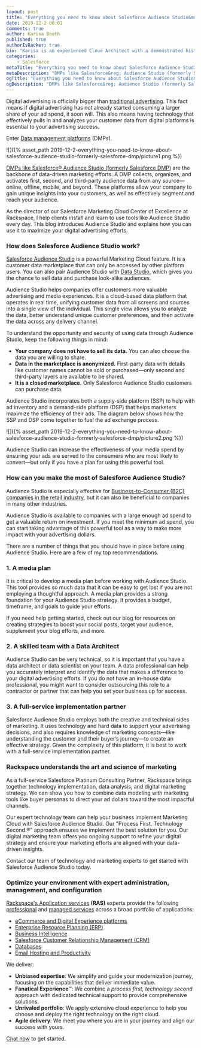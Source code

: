 ```yaml
---
layout: post
title: "Everything you need to know about Salesforce Audience Studio&mdash;formerly Salesforce DMP"
date: 2019-12-2 00:01
comments: true
author: Karisa Booth
published: true
authorIsRacker: true
bio: "Karisa is an experienced Cloud Architect with a demonstrated history of working in the information technology and services industry. She is skilled in working with a variety of verticals including Nonprofit Organizations, Higher Education, Retail, and HLS; providing Technical Evaluations, Program Execution, Customer Relationship Management (CRM), Event Management, and Marketing/Tech. Karisa is passionate about cloud technology and marketing, and combining these to create unique solutions for clients."
categories:
    - Salesforce
metaTitle: "Everything you need to know about Salesforce Audience Studio&mdash;formerly Salesforce DMP"
metaDescription: "DMPs like Salesforce&reg; Audience Studio (formerly Salesforce DMP) are the backbone of data-driven marketing efforts."
ogTitle: "Everything you need to know about Salesforce Audience Studio&mdash;formerly Salesforce DMP"
ogDescription: "DMPs like Salesforce&reg; Audience Studio (formerly Salesforce DMP) are the backbone of data-driven marketing efforts."
---
```


Digital advertising is officially bigger than [traditional advertising](https://www.vox.com/2019/2/20/18232433/digital-advertising-facebook-google-growth-tv-print-emarketer-2019). This fact means if digital advertising has not already started consuming a larger share of your ad spend, it soon will. This also means having technology that effectively pulls in and analyzes your customer data from digital platforms is essential to your advertising success. 

Enter [Data management platforms](https://www.salesforce.com/blog/2017/05/what-is-a-dmp.html) (DMPs). 

![]({% asset_path 2019-12-2-everything-you-need-to-know-about-salesforce-audience-studio-formerly-salesforce-dmp/picture1.png %})

[DMPs like Salesforce&reg; Audience Studio (formerly Salesforce DMP)](http://salesforce.vidyard.com/watch/cwaPkdMeYSXEXP9oLF4X5r) are the backbone of data-driven marketing efforts. A DMP collects, organizes, and activates first, second, and third-party audience data from any source&mdash;online, offline, mobile, and beyond. These platforms allow your company to gain unique insights into your customers, as well as effectively segment and reach your audience. 

As the director of our Salesforce Marketing Cloud Center of Excellence at Rackspace, I help clients install and learn to use tools like Audience Studio every day. This blog introduces Audience Studio and explains how you can use it to maximize your digital advertising efforts.
<!-- more -->

### How does Salesforce Audience Studio work?

[Salesforce Audience Studio](https://www.salesforce.com/products/marketing-cloud/data-management/) is a powerful Marketing Cloud feature. It is a customer data marketplace that can only be accessed by other platform users. You can also pair Audience Studio with [Data Studio](https://www.salesforce.com/products/marketing-cloud/data-sharing/), which gives you the chance to sell data and purchase look-alike audiences. 

Audience Studio helps companies offer customers more valuable advertising and media experiences. It is a cloud-based data platform that operates in real time, unifying customer data from all screens and sources into a single view of the individual. This single view allows you to analyze the data, better understand unique customer preferences, and then activate the data across any delivery channel.

To understand the opportunity and security of using data through Audience Studio, keep the following things in mind:

- **Your company does not have to sell its data.** You can also choose the data you are willing to share. 
- **Data in the marketplace is anonymized.** First-party data with details like customer names cannot be sold or purchased&mdash;only second and third-party layers are available to be shared.
- **It is a closed marketplace.** Only Salesforce Audience Studio customers can purchase data. 

Audience Studio incorporates both a supply-side platform (SSP) to help with ad inventory and a demand-side platform (DSP) that helps marketers maximize the efficiency of their ads. The diagram below shows how the SSP and DSP come together to fuel the ad exchange process.

![]({% asset_path 2019-12-2-everything-you-need-to-know-about-salesforce-audience-studio-formerly-salesforce-dmp/picture2.png %})


Audience Studio can increase the effectiveness of your media spend by ensuring your ads are served to the consumers who are most likely to convert&mdash;but only if you have a plan for using this powerful tool.

### How can you make the most of Salesforce Audience Studio?

Audience Studio is especially effective for [Business-to-Consumer (B2C) companies in the retail industry](https://www.salesforce.com/video/1758211/), but it can also be beneficial to companies in many other industries. 

Audience Studio is available to companies with a large enough ad spend to get a valuable return on investment. If you meet the minimum ad spend, you can start taking advantage of this powerful tool as a way to make more impact with your advertising dollars. 

There are a number of things that you should have in place before using Audience Studio. Here are a few of my top recommendations.

### 1. A media plan

It is critical to develop a media plan before working with Audience Studio. This tool provides so much data that it can be easy to get lost if you are not employing a thoughtful approach. A media plan provides a strong foundation for your Audience Studio strategy. It provides a budget, timeframe, and goals to guide your efforts. 

If you need help getting started, check out our blog for resources on creating strategies to boost your social posts, target your audience, supplement your blog efforts, and more. 

### 2. A skilled team with a Data Architect

Audience Studio can be very technical, so it is important that you have a data architect or data scientist on your team. A data professional can help you accurately interpret and identify the data that makes a difference to your digital advertising efforts. If you do not have an in-house data professional, you might want to consider outsourcing this role to a contractor or partner that can help you set your business up for success.

### 3. A full-service implementation partner 

Salesforce Audience Studio employs both the creative and technical sides of marketing. It uses technology and hard data to support your advertising decisions, and also requires knowledge of marketing concepts&mdash;like understanding the customer and their buyer’s journey&mdash;to create an effective strategy. Given the complexity of this platform, it is best to work with a full-service implementation partner. 

### Rackspace understands the art and science of marketing

As a full-service Salesforce Platinum Consulting Partner, Rackspace brings together technology implementation, data analysis, and digital marketing strategy. We can show you how to combine data modeling with marketing tools like buyer personas to direct your ad dollars toward the most impactful channels. 

Our expert technology team can help your business implement Marketing Cloud with Salesforce Audience Studio. Our "Process First. Technology Second.&reg;" approach ensures we implement the best solution for you. Our digital marketing team offers you ongoing support to refine your digital strategy and ensure your marketing efforts are aligned with your data-driven insights.

Contact our team of technology and marketing experts to get started with Salesforce Audience Studio today.  

### Optimize your environment with expert administration, management, and configuration

[Rackspace's Application services](https://www.rackspace.com/application-management/managed-services)
**(RAS)** experts provide the following [professional](https://www.rackspace.com/application-management/professional-services)
and
[managed services](https://www.rackspace.com/application-management/managed-services) across
a broad portfolio of applications:

- [eCommerce and Digital Experience platforms](https://www.rackspace.com/ecommerce-digital-experience)
- [Enterprise Resource Planning (ERP)](https://www.rackspace.com/erp)
- [Business Intelligence](https://www.rackspace.com/business-intelligence)
- [Salesforce Customer Relationship Management (CRM)](https://www.rackspace.com/salesforce-managed-services)
- [Databases](https://www.rackspace.com/dba-services)
- [Email Hosting and Productivity](https://www.rackspace.com/email-hosting)

We deliver:

- **Unbiased expertise**: We simplify and guide your modernization journey,
focusing on the capabilities that deliver immediate value.
- **Fanatical Experience**&trade;: We combine a *process first, technology second*
approach with dedicated technical support to provide comprehensive solutions.
- **Unrivaled portfolio**: We apply extensive cloud experience to help you
choose and deploy the right technology on the right cloud.
- **Agile delivery**: We meet you where you are in your journey and align
our success with yours.

[Chat now](https://www.rackspace.com/#chat) to get started.
